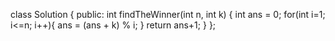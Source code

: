 
class Solution {
public:
    int findTheWinner(int n, int k) {
        int ans = 0;
        for(int i=1; i<=n; i++){
            ans = (ans + k) % i;
        }
        return ans+1;
    }
};
```
